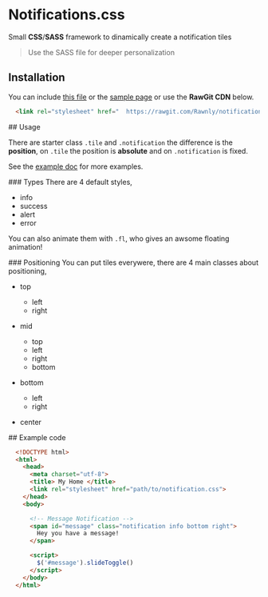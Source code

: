 # Notifications.css
Small **CSS**/**SASS** framework to dinamically create a notification tiles

> Use the SASS file for deeper personalization

## Installation
You can include [this file](https://github.com/Rawnly/notifications.css/blob/master/notifications.css) or the [sample page](https://rawnly.github.io/notifications.css/) or use the **RawGit CDN** below.

```html
  <link rel="stylesheet" href="  https://rawgit.com/Rawnly/notifications.css/master/notifications.css">
```

## Usage

There are starter class `.tile` and `.notification` the difference is the **position**, on `.tile` the position is **absolute** and on `.notification` is fixed.

See the [example doc](docs/index.html) for more examples.


### Types
There are 4 default styles,

- info
- success
- alert
- error

You can also animate them with `.fl`, who gives an awsome floating animation!

### Positioning
You can put tiles everywere, there are 4 main classes about positioning,

- top
  * left
  * right

- mid
  * top
  * left
  * right
  * bottom

- bottom
  * left
  * right

- center

## Example code

```html
  <!DOCTYPE html>
  <html>
    <head>
      <meta charset="utf-8">
      <title> My Home </title>
      <link rel="stylesheet" href="path/to/notification.css">
    </head>
    <body>

      <!-- Message Notification -->
      <span id="message" class="notification info bottom right">
        Hey you have a message!
      </span>

      <script>
        $('#message').slideToggle()
      </script>
    </body>
  </html>
```
